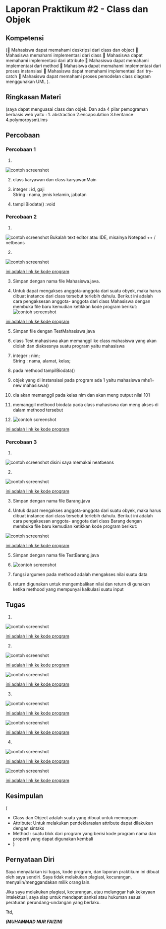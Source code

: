 # Laporan Praktikum #2 - Class dan Objek

## Kompetensi

( Mahasiswa dapat memahami deskripsi dari class dan object 
 Mahasiswa memahami implementasi dari class 
 Mahasiswa dapat memahami implementasi dari attribute 
 Mahasiswa dapat memahami implementasi dari method 
 Mahasiswa dapat memahami implementasi dari proses instansiasi 
 Mahasiswa dapat memahami implementasi dari try-catch 
 Mahasiswa dapat memahami proses pemodelan class diagram menggunakan UML ).
## Ringkasan Materi

(saya dapat menguasai class dan objek. Dan ada 4 pilar pemograman berbasis web yaitu : 1. abstraction 2.encapsulation 3.heritance 4.polymorpysm).lms

## Percobaan

### Percobaan 1


1. 
![contoh screenshot](img/karyawan.PNG)

2.  class karyawan dan class karyawanMain

3.  integer : id, gaji<br>
    String : nama, jenis kelamin, jabatan

4. tampilBiodata() :void

### Percobaan 2

 1. 
 ![contoh screenshot](img/neatbeans.PNG)  Bukalah text editor atau IDE, misalnya Notepad ++ / netbeans
 
 2.
 ![contoh screenshot](img/mahasiswa.PNG)

 [ini adalah link ke kode program](../../src/2_Class_dan_Object/Mahasiswa1841720061faizin.java)

3. Simpan dengan nama file Mahasiswa.java. 

4. Untuk dapat mengakses anggota-anggota dari suatu obyek, maka harus dibuat instance dari class tersebut terlebih dahulu. Berikut ini adalah cara pengaksesan anggota- anggota dari class Mahasiswa dengan membuka file baru kemudian ketikkan kode program berikut: 
![contoh screenshot](img/TestMahasiswa.PNG)

[ini adalah link ke kode program](../../src/2_Class_dan_Object/sepedaDemo1.1841720061faizin.java)

5.  Simpan file dengan TestMahasiswa.java 

6. class Test mahasiswa akan memanggil ke class mahasiswa yang akan diolah dan diaksesnya suatu program yaitu mahasiswa

7.  integer : nim; <br>
    String : nama, alamat, kelas;

8. pada methood tampilBiodata()

9.  objek yang di instansiasi pada program ada 1 yaitu mahasiswa mhs1= new mahasiswa()

10. dia akan memanggil pada kelas nim dan akan meng output nilai 101

11. memanggil methood biodata pada class mahasiswa dan meng akses di dalam methood tersebut

12. ![contoh screenshot](img/mahasiswa2.PNG)

[ini adalah link ke kode program](../../src/2_Class_dan_Object/TestMahasiswa.1841720061faizin.java)

### Percobaan 3

1. 

![contoh screenshot](img/neatbeans.PNG) disini saya memakai neatbeans

2. 
![contoh screenshot](img/barang.PNG)

[ini adalah link ke kode program](../../src/2_Class_dan_Object/Barang1841720061faizin.java)

3. Simpan dengan nama file Barang.java

4.  Untuk dapat mengakses anggota-anggota dari suatu obyek, maka harus dibuat instance dari class tersebut terlebih dahulu. Berikut ini adalah cara pengaksesan anggota- anggota dari class Barang dengan membuka file baru kemudian ketikkan kode program berikut: 
 
![contoh screenshot](img/TestBarang.PNG)

[ini adalah link ke kode program](../../src/2_Class_dan_Object/TestBarang1841720061faizin.java)

5. Simpan dengan nama file TestBarang.java 

6. ![contoh screenshot](img/TestBarang.PNG)

7. fungsi argumen pada methood adalah mengakses nilai suatu data

8. return digunakan untuk mengembalikan nilai dan return di gunakan ketika methood yang mempunyai kalkulasi suatu input

## Tugas
1. 

![contoh screenshot](img/game.PNG)

 [ini adalah link ke kode program](../../src/2_Class_dan_Object/Game1841720061faizin.java)

2. 

![contoh screenshot](img/Game.PNG)

 [ini adalah link ke kode program](../../src/2_Class_dan_Object/Game1841720061faizin.java)

![contoh screenshot](img/TestGame.PNG)

 [ini adalah link ke kode program](../../src/2_Class_dan_Object/TestGame1841720061faizin.java)

3. 
![contoh screenshot](img/Lingkaran.PNG)

 [ini adalah link ke kode program](../../src/2_Class_dan_Object/Lingkaran1841720061faizin.java)

![contoh screenshot](img/TestLingkaran.PNG)

 [ini adalah link ke kode program](../../src/2_Class_dan_Object/TestLingkaran1841720061faizin.java)

4. 
![contoh screenshot](img/BarangTugas.PNG)

 [ini adalah link ke kode program](../../src/2_Class_dan_Object/Barang_tgas1841720061faizin.java)

![contoh screenshot](img/BarangMain.PNG)

 [ini adalah link ke kode program](../../src/2_Class_dan_Object/BarangMain1841720061faizin.java)



## Kesimpulan

(
* Class dan Object adalah suatu yang dibuat untuk memogram
* Attribute: Untuk melakukan pendeklarasian attribute dapat dilakukan dengan sintaks 
* Method : suatu blok dari program yang berisi kode program nama dan properti yang dapat digunakan kembali
*  )

## Pernyataan Diri

Saya menyatakan isi tugas, kode program, dan laporan praktikum ini dibuat oleh saya sendiri. Saya tidak melakukan plagiasi, kecurangan, menyalin/menggandakan milik orang lain.

Jika saya melakukan plagiasi, kecurangan, atau melanggar hak kekayaan intelektual, saya siap untuk mendapat sanksi atau hukuman sesuai peraturan perundang-undangan yang berlaku.

Ttd,

***(MUHAMMAD NUR FAIZIN)***
